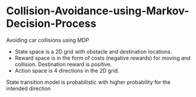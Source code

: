 # Collision-Avoidance-using-Markov-Decision-Process
Avoiding car collisions using MDP

- State space is a 2D grid with obstacle and destination locations.
- Reward space is in the form of costs (negative rewards) for moving and collision. Destination reward is positive.
- Action space is 4 directions in the 2D grid.

State transition model is probabilistic with higher probability for the intended direction
